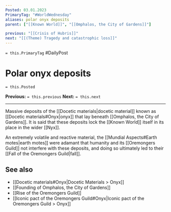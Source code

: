 ```yaml
---
Posted: 03.01.2023
PrimaryTag: "#WorldWednesday"
aliases: polar onyx deposits
parent: ["[[Known World]]", "[[Omphalos, the City of Gardens]]"]

previous: "[[Crisis of Hubris]]"
next: "[[(Theme) Tragedy and catastrophic loss]]"
---
```

`= this.PrimaryTag` #DailyPost 
# Polar onyx deposits
`= this.Posted`

**Previous:** `= this.previous`
**Next:** `= this.next`

---

Massive deposits of the [[Docetic materials|docetic material]] known as [[Docetic materials#Onyx|onyx]] that lay beneath [[Omphalos, the City of Gardens]]. It is said that these deposits lock the [[Known World]] itself in its place in the wider [[Nyx]].

An extremely volatile and reactive material, the [[Mundial Aspects#Earth motes|earth motes]] were adamant that humanity and its [[Oremongers Guild]] not interfere with these deposits, and doing so ultimately led to their [[Fall of the Oremongers Guild|fall]].

## See also
- [[Docetic materials#Onyx|Docetic Materials > Onyx]]
- [[Founding of Omphalos, the City of Gardens]]
- [[Rise of the Oremongers Guild]]
- [[Iconic pact of the Oremongers Guild#Onyx|Iconic pact of the Oremongers Guild > Onyx]]
